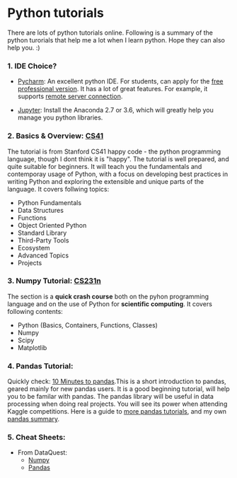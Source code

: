 # Python tutorials 
There are lots of python tutorials online. Following is a summary of the python turorials that help me a lot when I learn python. Hope they can also help you. :)

### 1. IDE Choice? 
 * [Pycharm](https://www.jetbrains.com/pycharm/): An excellent python IDE. For students, can apply for the [free professional version](https://www.jetbrains.com/student/). It has a lot of great features. For example, it supports [remote server connection](https://www.jetbrains.com/help/pycharm/creating-a-remote-server-configuration.html).

 * [Jupyter](https://www.anaconda.com/download/): Install the Anaconda 2.7 or 3.6, which will greatly help you manage you python libraries. 

### 2. Basics & Overview: [CS41](http://stanfordpython.com/) <br/>
The tutorial is from Stanford CS41 happy code - the python programming language, though I dont think it is "happy". The tutorial is well prepared, and quite suitable for beginners. It will teach you the fundamentals and contemporay usage of Python, with a focus on developing best practices in writing Python and exploring the extensible and unique parts of the language. It covers follwing topics: 
* Python Fundamentals
* Data Structures
* Functions
* Object Oriented Python
* Standard Library
* Third-Party Tools
* Ecosystem
* Advanced Topics 
* Projects

### 3. Numpy Tutorial: [CS231n](http://cs231n.github.io/python-numpy-tutorial/) <br/>
The section is a **quick crash course** both on the pyhon programming language and on the use of Python for **scientific computing**.
It covers following contents:
* Python (Basics, Containers, Functions, Classes)
* Numpy 
* Scipy
* Matplotlib

### 4. Pandas Tutorial: 
Quickly check: [10 Minutes to pandas](https://pandas.pydata.org/pandas-docs/stable/10min.html).This is a short introduction to pandas, geared mainly for new pandas users. It is a good beginning tutorial, will help you to be familar with pandas. The pandas library will be useful in data processing when doing real projects. You will see its power when attending Kaggle competitions. Here is a guide to [more pandas tutorials](https://pandas.pydata.org/pandas-docs/stable/tutorials.html), and my own [pandas summary](https://github.com/zyunsg/Python/tree/master/pandas).

### 5. Cheat Sheets:<br/>
* From DataQuest:
     * [Numpy](https://github.com/zyunsg/Python/tree/master/cheatsheets/numpy-cheat-sheet.pdf)
     * [Pandas](https://github.com/zyunsg/Python/tree/master/cheatsheets/pandas-cheat-sheet.pdf)




